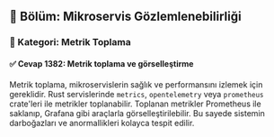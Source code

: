 ## 📘 Bölüm: Mikroservis Gözlemlenebilirliği
### 🔹 Kategori: Metrik Toplama
#### ✅ Cevap 1382: Metrik toplama ve görselleştirme

Metrik toplama, mikroservislerin sağlık ve performansını izlemek için gereklidir. Rust servislerinde `metrics`, `opentelemetry` veya `prometheus` crate'leri ile metrikler toplanabilir. Toplanan metrikler Prometheus ile saklanıp, Grafana gibi araçlarla görselleştirilebilir. Bu sayede sistemin darboğazları ve anormallikleri kolayca tespit edilir.
